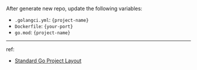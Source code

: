After generate new repo, update the following variables:

- `.golangci.yml`: `{project-name}`
- `Dockerfile`: `{your-port}`
- `go.mod`: `{project-name}`

---


ref:

- [Standard Go Project Layout](https://github.com/golang-standards/project-layout)
